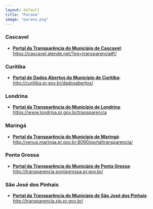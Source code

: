```yaml
---
layout: default
title: "Paraná"
image: "parana.png"
---
```


### Cascavel

- **[Portal da Transparência do Município de Cascavel](https://cascavel.atende.net/?pg=transparencia#!/)**: https://cascavel.atende.net/?pg=transparencia#!/

### Curitiba

- **[Portal de Dados Abertos do Município de Curitiba](http://curitiba.pr.gov.br/dadosabertos/)**: http://curitiba.pr.gov.br/dadosabertos/

### Londrina

- **[Portal da Transparência do Município de Londrina](https://www.londrina.pr.gov.br/transparencia)**: https://www.londrina.pr.gov.br/transparencia

### Maringá

- **[Portal da Transparência do Município de Maringá](http://venus.maringa.pr.gov.br:8090/portaltransparencia/)**: http://venus.maringa.pr.gov.br:8090/portaltransparencia/

### Ponta Grossa

- **[Portal da Transparência do Município de Ponta Grossa](http://transparencia.pontagrossa.pr.gov.br/)**: http://transparencia.pontagrossa.pr.gov.br/

### São José dos Pinhais

- **[Portal da Transparência do Município de São José dos Pinhais](http://transparencia.sjp.pr.gov.br/)**: http://transparencia.sjp.pr.gov.br/
